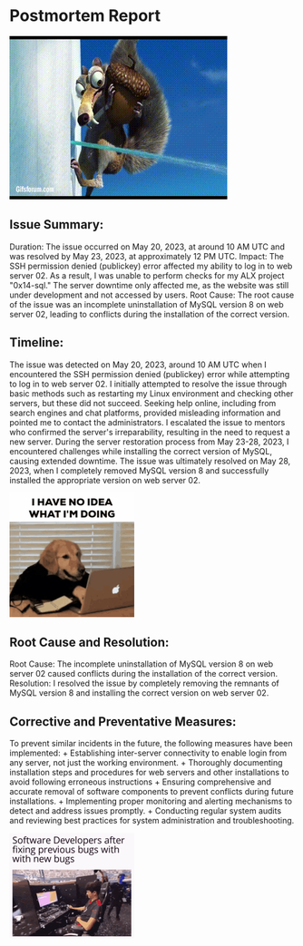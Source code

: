 # Postmortem Report

![They never stop coming](non_stop.gif)

## Issue Summary:

Duration: The issue occurred on May 20, 2023, at around 10 AM UTC and was resolved by May 23, 2023, at approximately 12 PM UTC.
Impact: The SSH permission denied (publickey) error affected my ability to log in to web server 02. As a result, I was unable to perform checks for my ALX project "0x14-sql." The server downtime only affected me, as the website was still under development and not accessed by users.
Root Cause: The root cause of the issue was an incomplete uninstallation of MySQL version 8 on web server 02, leading to conflicts during the installation of the correct version.

## Timeline:

The issue was detected on May 20, 2023, around 10 AM UTC when I encountered the SSH permission denied (publickey) error while attempting to log in to web server 02.
I initially attempted to resolve the issue through basic methods such as restarting my Linux environment and checking other servers, but these did not succeed.
Seeking help online, including from search engines and chat platforms, provided misleading information and pointed me to contact the administrators.
I escalated the issue to mentors who confirmed the server's irreparability, resulting in the need to request a new server.
During the server restoration process from May 23-28, 2023, I encountered challenges while installing the correct version of MySQL, causing extended downtime.
The issue was ultimately resolved on May 28, 2023, when I completely removed MySQL version 8 and successfully installed the appropriate version on web server 02.

![No idea what i'm doing](no_idea.gif)

## Root Cause and Resolution:

Root Cause: The incomplete uninstallation of MySQL version 8 on web server 02 caused conflicts during the installation of the correct version.
Resolution: I resolved the issue by completely removing the remnants of MySQL version 8 and installing the correct version on web server 02.

## Corrective and Preventative Measures:

To prevent similar incidents in the future, the following measures have been implemented:
       	+ Establishing inter-server connectivity to enable login from any server, not just the working environment.
       	+ Thoroughly documenting installation steps and procedures for web servers and other installations to avoid following erroneous instructions
       	+ Ensuring comprehensive and accurate removal of software components to prevent conflicts during future installations.
       	+ Implementing proper monitoring and alerting mechanisms to detect and address issues promptly.
       	+ Conducting regular system audits and reviewing best practices for system administration and troubleshooting.

![Let's call it a truce](truce.gif)
